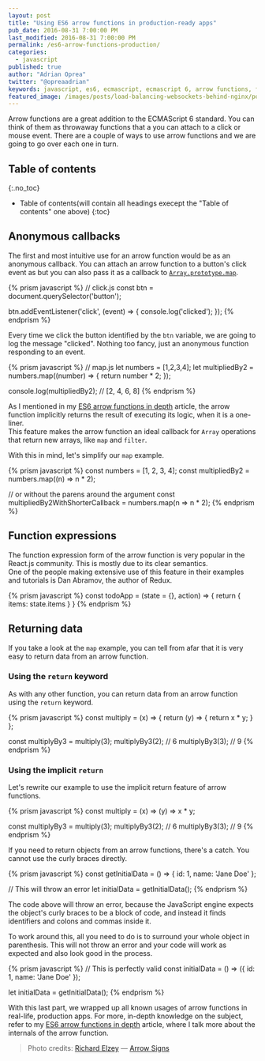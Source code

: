 ```yaml
---
layout: post
title: "Using ES6 arrow functions in production-ready apps"
pub_date: 2016-08-31 7:00:00 PM
last_modified: 2016-08-31 7:00:00 PM
permalink: /es6-arrow-functions-production/
categories:
  - javascript
published: true
author: "Adrian Oprea"
twitter: "@opreaadrian"
keywords: javascript, es6, ecmascript, ecmascript 6, arrow functions, functions, production, apps, callbacks
featured_image: /images/posts/load-balancing-websockets-behind-nginx/post.jpg
---
```


Arrow functions are a great addition to the ECMAScript 6 standard. You can think of them as throwaway functions that a you can attach to a click or mouse event.
There are a couple of ways to use arrow functions and we are going to go over each one in turn.

## Table of contents
{:.no_toc}

* Table of contents(will contain all headings execept the "Table of contents" one above)
{:toc}

## Anonymous callbacks
The first and most intuitive use for an arrow function would be as an anonymous callback. You can attach an arrow function to a button's click event as but you can also pass it as a callback to [`Array.prototype.map`](#mdn_link).

{% prism javascript %}
// click.js
const btn = document.querySelector('button');

btn.addEventListener('click', (event) => {
    console.log('clicked');
});
{% endprism %}

Every time we click the button identified by the `btn` variable, we are going to log the message "clicked". Nothing too fancy, just an anonymous function responding to an event.

{% prism javascript %}
// map.js
let numbers = [1,2,3,4];
let multipliedBy2 = numbers.map((number) => {
    return number * 2;
});

console.log(multipliedBy2); // [2, 4, 6, 8]
{% endprism %}

As I mentioned in my [ES6 arrow functions in depth](/es6-arrow-functions-in-depth) article, the arrow function implicitly returns the result of executing its logic, when it is a one-liner.  
This feature makes the arrow function an ideal callback for `Array` operations that return new arrays, like `map` and `filter`. 

With this in mind, let's simplify our `map` example.

{% prism javascript %}
const numbers = [1, 2, 3, 4];
const multipliedBy2 = numbers.map((n) => n * 2);

// or without the parens around the argument
const multipliedBy2WithShorterCallback = numbers.map(n => n * 2);
{% endprism %}

## Function expressions

The function expression form of the arrow function is very popular in the React.js community. This is mostly due to its clear semantics.  
One of the people making extensive use of this feature in their examples and tutorials is Dan Abramov, the author of Redux.

{% prism javascript %}
const todoApp = (state = {}, action) => {
    return {
        items: state.items
    }
}
{% endprism %}

## Returning data

If you take a look at the `map` example, you can tell from afar that it is very easy to return data from an arrow function. 

### Using the `return` keyword

As with any other function, you can return data from an arrow function using the `return` keyword.

{% prism javascript %}
const multiply = (x) => {
    return (y) => {
        return x * y;
    }
};

const multiplyBy3 = multiply(3);
multiplyBy3(2); // 6
multiplyBy3(3); // 9
{% endprism %}

### Using the implicit `return`

Let's rewrite our example to use the implicit return feature of arrow functions.

{% prism javascript %}
const multiply = (x) => (y) => x * y;

const multiplyBy3 = multiply(3);
multiplyBy3(2); // 6
multiplyBy3(3); // 9
{% endprism %}

If you need to return objects from an arrow functions, there's a catch. You cannot use the curly braces directly. 

{% prism javascript %}
const getInitialData = () => {
    id: 1,
    name: 'Jane Doe'
};

// This will throw an error
let initialData = getInitialData();
{% endprism %}

The code above will throw an error, because the JavaScript engine expects the object's curly braces to be a block of code, and instead it finds identifiers and colons and commas inside it.  

To work around this, all you need to do is to surround your whole object in parenthesis. This will not throw an error and your code will work as expected and also look good in the process.

{% prism javascript %}
// This is perfectly valid
const initialData = () => ({
    id: 1,
    name: 'Jane Doe'
});

let initialData = getInitialData();
{% endprism %}

With this last part, we wrapped up all known usages of arrow functions in real-life, production apps. For more, in-depth knowledge on the subject, refer to my [ES6 arrow functions in depth](/es6-arrow-functions-in-depth) article, where I talk more about the internals of the arrow function.

> Photo credits:
> [Richard Elzey](https://www.flickr.com/photos/elzey/) &mdash; [Arrow Signs](https://flic.kr/p/9ZDxat)
